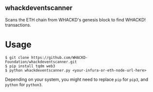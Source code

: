 ## whackdeventscanner
Scans the ETH chain from WHACKD's genesis block to find WHACKD! transactions.

# Usage
```
$ git clone https://github.com/WHACKD-Foundation/whackdeventscanner.git
$ pip install tqdm web3
$ python whackdeventscanner.py <your-infura-or-eth-node-url-here>
```

Depending on your system, you might need to replace `pip` for `pip3`, and `python` for `python3`.
